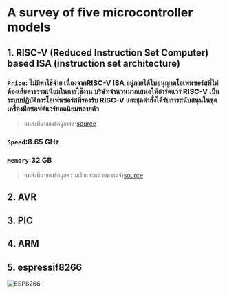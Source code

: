 # __A survey of five microcontroller models__ 
## 1. RISC-V (Reduced Instruction Set Computer) based ISA (instruction set architecture)
### ```Price```: ไม่มีค่าใช้จ่าย เนื่องจากRISC-V ISA อยู่ภายใต้ใบอนุญาตโอเพนซอร์สที่ไม่ต้องเสียค่าธรรมเนียมในการใช้งาน บริษัทจำนวนมากเสนอให้ฮาร์ดแวร์ RISC-V เป็นระบบปฏิบัติการโอเพ่นซอร์สที่รองรับ RISC-V และชุดคำสั่งได้รับการสนับสนุนในชุดเครื่องมือซอฟต์แวร์ยอดนิยมหลายตัว
> แหล่งที่มาของข้อมูลราคา[source](https://riscv.org/about/faq/)
### ```Speed```:8.65 GHz
### ```Memory```:32 GB
> แหล่งที่มาของข้อมูลความเร็วและหน่วยความจำ[source](https://www.linuxadictos.com/th/xiangshan-el-procesador-risc-v-chino-que-supera-al-cortex-a75.html?_gl=1%2A2j6mpk%2A_ga%2AYW1wLTlzRjJkQlY2cVIzVlE0NDF3enhPOGUyb3pkWU9nWW1ESWZRNUVOT1ZZazU3cTZSOGduS012OW9GMDZrR2dqVXM)

## 2. AVR
## 3. PIC
## 4. ARM
## 5. espressif8266
![ESP8266](https://en.wikipedia.org/wiki/ESP8266#/media/File:ESP-01.jpg)
